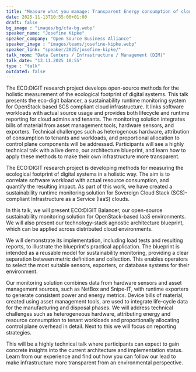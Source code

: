 ```yaml
---
title: "Measure what you manage: Transparent Energy consumption of cloud infrastructure 🇬🇧"
date: 2025-11-13T10:55:00+01:00
draft: false
bg_image : "images/bg/cta-bg.webp"
speaker_name: "Josefine Kipke"
speaker_company: "Open Source Business Alliance"
speaker_image : "images/teams/josefine-kipke.webp"
speaker_link: "speaker/2025/josefine-kipke/"
talk_room: "Data Centers / Infrastructure / Management (DIM)"
talk_date: "13.11.2025 10:55"
type : "talk"
outdated: false
---
```


The ECO:DIGIT research project develops open-source methods for the holistic measurement of the ecological footprint  of digital systems. This talk presents the eco-digit balancer, a sustainability runtime monitoring system for OpenStack based SCS compliant cloud infrastructure. It links software workloads with actual source usage and provides both lifecycle and runtime reporting for cloud admins and tenants. The monitoring solution integrates bills of material from asset management tools, hardware sensors, and exporters. Technical challenges such as heterogenous hardware, attribution of consumption to tenants and workloads, and proportional allocation to control plane components will be addressed. Participants will see a highly technical talk with a live demo, our architecture blueprint, and learn how to apply these methods to make their own infrastructure more transparent.

The ECO:DIGIT research project is developing methods for measuring the ecological footprint of digital systems in a holistic way. The aim is to correlate software workload with actual resource consumption, and quantify the resulting impact.  As part of this work, we have created a sustainability runtime monitoring solution for Sovereign Cloud Stack (SCS)-compliant Infrastructure as a Service (IaaS) clouds.

In this talk, we will present ECO:DIGIT Balancer, our open-source sustainability monitoring solution for OpenStack-based IaaS environments. We will also present our technology-stack agnostic architecture blueprint, which can be applied across distributed cloud environments.

We will demonstrate its implementation, including load tests and resulting reports, to illustrate the blueprint's practical application. The blueprint is intended as a reusable model for sustainability monitoring, providing a clear separation between metric definition and collection. This enables operators to select the most suitable sensors, exporters, or database systems for their environment.

Our monitoring solution combines data from hardware sensors and asset management sources, such as NetBox and Snipe-IT, with runtime exporters to generate consistent power and energy metrics. Device bills of material, created using asset management tools, are used to integrate life-cycle data for the manufacturing and disposal phases. We will address technical challenges such as heterogeneous hardware, attributing energy and resource consumption to tenant workloads and proportionally allocating control plane overhead in detail. Next to this we will focus on reporting strategies.

This will be a highly technical talk where participants can expect to gain concrete insights into the current architecture and implementation status. Learn from our experience and find out how you can follow our lead to make infrastructure more transparent from an environmental perspective.
